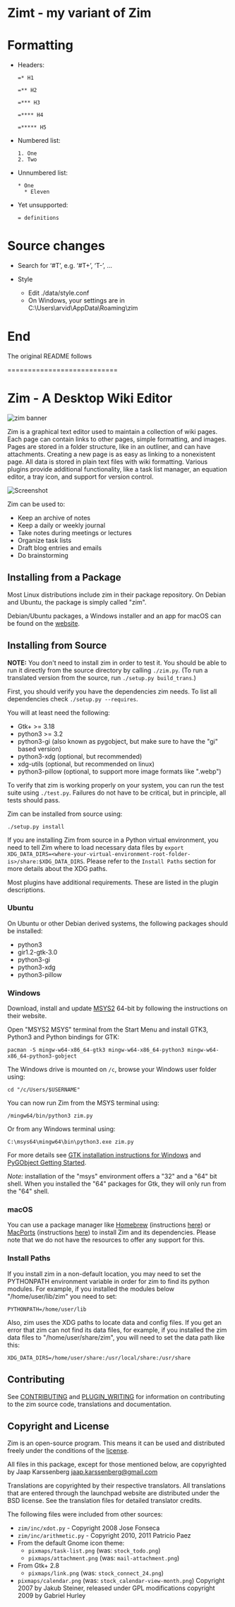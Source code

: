 
Zimt - my variant of Zim
===========================

Formatting
===========================

- Headers:

    ```
    =* H1
    
    =** H2
    
    =*** H3
    
    =**** H4
    
    =***** H5
    ```

- Numbered list:
    
    ```
    1. One
    2. Two
    ```
    
- Unnumbered list:
    
    ```
    * One
      * Eleven
    ```
                            
- Yet unsupported:
    
    ```
    = definitions
    ```


Source changes
===========================

- Search for ‘#T’, e.g. ‘#T+’, ‘T-’, ...

- Style

  - Edit ./data/style.conf
  - On Windows, your settings are in C:\Users\arvid\AppData\Roaming\zim


End
===========================

The original README follows 

===========================


# Zim - A Desktop Wiki Editor

![zim banner](./website/files/images/invade_your_desktop.png)

Zim is a graphical text editor used to maintain a collection of wiki pages. Each
page can contain links to other pages, simple formatting, and images. Pages are
stored in a folder structure, like in an outliner, and can have attachments.
Creating a new page is as easy as linking to a nonexistent page. All data is
stored in plain text files with wiki formatting. Various plugins provide
additional functionality, like a task list manager, an equation editor, a tray
icon, and support for version control.

![Screenshot](./website/files/screenshots/zim-normal.png)

Zim can be used to:

* Keep an archive of notes
* Keep a daily or weekly journal
* Take notes during meetings or lectures
* Organize task lists
* Draft blog entries and emails
* Do brainstorming

## Installing from a Package

Most Linux distributions include zim in their package repository. On Debian and
Ubuntu, the package is simply called "zim".

Debian/Ubuntu packages, a Windows installer and an app for macOS can be found on the [website](https://zim-wiki.org/downloads.html).

## Installing from Source

**NOTE:** You don't need to install zim in order to test it. You should be able to run it
directly from the source directory by calling `./zim.py`. (To run a translated
version from the source, run `./setup.py build_trans`.)

First, you should verify you have the dependencies zim needs. To list all dependencies check `./setup.py --requires`.

You will at least need the following:

* Gtk+ >= 3.18
* python3 >= 3.2
* python3-gi (also known as pygobject, but make sure to have the "gi" based version)
* python3-xdg (optional, but recommended)
* xdg-utils (optional, but recommended on linux)
* python3-pillow (optional, to support more image formats like ".webp")

To verify that zim is working properly on your system, you can run the test suite using `./test.py`. Failures do not have to be critical, but in principle, all tests should pass.

Zim can be installed from source using:

    ./setup.py install

If you are installing Zim from source in a Python virtual environment,
you need to tell Zim where to load necessary data files by
`export XDG_DATA_DIRS=<where-your-virtual-environment-root-folder-is>/share:$XDG_DATA_DIRS`.
Please refer to the `Install Paths` section for more details about the XDG paths.

Most plugins have additional requirements. These are listed in the plugin descriptions.

### Ubuntu

On Ubuntu or other Debian derived systems, the following packages should be installed:

* python3
* gir1.2-gtk-3.0
* python3-gi
* python3-xdg
* python3-pillow

### Windows

Download, install and update [MSYS2](https://www.msys2.org/) 64-bit by following the instructions on their website.

Open "MSYS2 MSYS" terminal from the Start Menu and install GTK3, Python3 and Python bindings for GTK:

`pacman -S mingw-w64-x86_64-gtk3 mingw-w64-x86_64-python3 mingw-w64-x86_64-python3-gobject`

The Windows drive is mounted on `/c`, browse your Windows user folder using:

`cd "/c/Users/$USERNAME"`

You can now run Zim from the MSYS terminal using:

`/mingw64/bin/python3 zim.py`

Or from any Windows terminal using:

`C:\msys64\mingw64\bin\python3.exe zim.py`

For more details see [GTK installation instructions for Windows](https://www.gtk.org/docs/installations/windows/) and [PyGObject Getting Started](https://pygobject.readthedocs.io/en/latest/getting_started.html).

*Note:* installation of the "msys" environment offers a "32" and a "64" bit
shell. When you installed the "64" packages for Gtk, they will only run from
the "64" shell.

### macOS

You can use a package manager like [Homebrew](https://brew.sh) (instructions [here](https://formulae.brew.sh/formula/zim)) or [MacPorts](https://www.macports.org) (instructions [here](https://ports.macports.org/port/zim/)) to install Zim and its dependencies. Please note that we do not have the resources to offer any support for this.

### Install Paths

If you install zim in a non-default location, you may need to set the PYTHONPATH environment variable in order for zim to find its python modules. For example, if you installed the modules below "/home/user/lib/zim" you need to set:

    PYTHONPATH=/home/user/lib

Also, zim uses the XDG paths to locate data and config files. If you get an error that zim can not find its data files, for example, if you installed the zim data files to "/home/user/share/zim", you will need to set the data path like this:

    XDG_DATA_DIRS=/home/user/share:/usr/local/share:/usr/share

## Contributing

See [CONTRIBUTING](./CONTRIBUTING.md) and [PLUGIN_WRITING](./PLUGIN_WRITING.md)
for information on contributing to the zim source code, translations and
documentation.

## Copyright and License

Zim is an open-source program. This means it can be used and distributed freely
under the conditions of the [license](./LICENSE).

All files in this package, except for those mentioned below, are
copyrighted by Jaap Karssenberg <jaap.karssenberg@gmail.com>

Translations are copyrighted by their respective translators. All translations
that are entered through the launchpad website are distributed under the BSD
license. See the translation files for detailed translator credits.

The following files were included from other sources:

* `zim/inc/xdot.py` - Copyright 2008 Jose Fonseca
* `zim/inc/arithmetic.py` - Copyright 2010, 2011 Patricio Paez
* From the default Gnome icon theme:
  * `pixmaps/task-list.png` (was: `stock_todo.png`)
  * `pixmaps/attachment.png` (was: `mail-attachment.png`)
* From Gtk+ 2.8
  * `pixmaps/link.png` (was: `stock_connect_24.png`)
* `pixmaps/calendar.png` (was: `stock_calendar-view-month.png`)
  Copyright 2007 by Jakub Steiner, released under GPL
  modifications copyright 2009 by Gabriel Hurley
